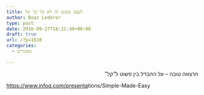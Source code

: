 ```yaml
---
title: לעצב פשוט זה לא כל כך קל
author: Boaz Lederer
type: post
date: 2016-09-27T16:21:49+00:00
draft: true
url: /?p=1638
categories:
  - מאמרים

---
```

<div dir="rtl">
  הרצאה טובה &#8211; על ההבדל בין פשוט ל&#8221;קל&#8221;
</div>

<a href="https://www.infoq.com/presentations/Simple-Made-Easy" target="_blank" data-saferedirecturl="https://www.google.com/url?hl=en&q=https://www.infoq.com/presentations/Simple-Made-Easy&source=gmail&ust=1475043812291000&usg=AFQjCNGyCI0e2rY_Q0lAMnQjgviznDkFvA">https://www.infoq.com/presenta<wbr />tions/Simple-Made-Easy</a>

<div>
</div>